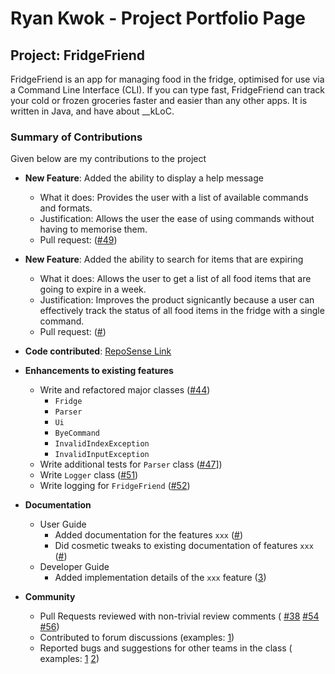 # Ryan Kwok - Project Portfolio Page

## Project: FridgeFriend

FridgeFriend is an app for managing food in the fridge, optimised for use via a Command Line Interface (CLI).
If you can type fast, FridgeFriend can track your cold or frozen groceries faster and easier than any other apps.
It is written in Java, and have about __kLoC.

### Summary of Contributions

Given below are my contributions to the project

- **New Feature**: Added the ability to display a help message
  - What it does: Provides the user with a list of available commands and formats.
  - Justification: Allows the user the ease of using commands without having to memorise them.
  - Pull request: ([#49](https://github.com/AY2021S2-CS2113-T10-1/tp/pull/49))

- **New Feature**: Added the ability to search for items that are expiring
  - What it does: Allows the user to get a list of all food items that are going to expire in a week.
  - Justification: Improves the product signicantly because a user can effectively track the status of
  all food items in the fridge with a single command.
  - Pull request: ([#]())

- **Code contributed**: [RepoSense Link](https://nus-cs2113-ay2021s2.github.io/tp-dashboard/?search=kwokyto)

- **Enhancements to existing features**
  - Write and refactored major classes ([#44](https://github.com/AY2021S2-CS2113-T10-1/tp/pull/45))
    - `Fridge`
    - `Parser`
    - `Ui`
    - `ByeCommand`
    - `InvalidIndexException`
    - `InvalidInputException`
  - Write additional tests for `Parser` class ([#47](https://github.com/AY2021S2-CS2113-T10-1/tp/pull/47)])
  - Write `Logger` class ([#51](https://github.com/AY2021S2-CS2113-T10-1/tp/pull/51))
  - Write logging for `FridgeFriend` ([#52](https://github.com/AY2021S2-CS2113-T10-1/tp/pull/52))

- **Documentation**
  - User Guide
    - Added documentation for the features `xxx` ([#]())
    - Did cosmetic tweaks to existing documentation of features `xxx` ([#]())
  - Developer Guide
    - Added implementation details of the `xxx` feature ([3]())

- **Community**
  - Pull Requests reviewed with non-trivial review comments (
      [#38](https://github.com/AY2021S2-CS2113-T10-1/tp/pull/38)
      [#54](https://github.com/AY2021S2-CS2113-T10-1/tp/pull/54)
      [#56](https://github.com/AY2021S2-CS2113-T10-1/tp/pull/56))
  - Contributed to forum discussions (examples: [1]())
  - Reported bugs and suggestions for other teams in the class (
      examples:
      [1](https://github.com/nus-cs2113-AY2021S2/forum/issues/45)
      [2](https://github.com/nus-cs2113-AY2021S2/forum/issues/49))